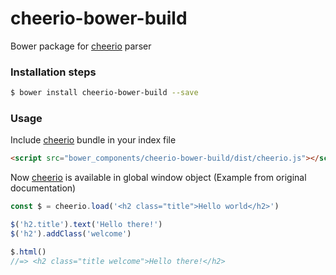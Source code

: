 # cheerio-bower-build
Bower package for [cheerio] parser

### Installation steps

```sh
$ bower install cheerio-bower-build --save
```
### Usage
Include [cheerio] bundle in your index file
```html
<script src="bower_components/cheerio-bower-build/dist/cheerio.js"></script>
```
Now [cheerio] is available in global window object (Example from original documentation)
```js
const $ = cheerio.load('<h2 class="title">Hello world</h2>')

$('h2.title').text('Hello there!')
$('h2').addClass('welcome')

$.html()
//=> <h2 class="title welcome">Hello there!</h2>
```
[cheerio]: <https://github.com/cheeriojs/cheerio>
